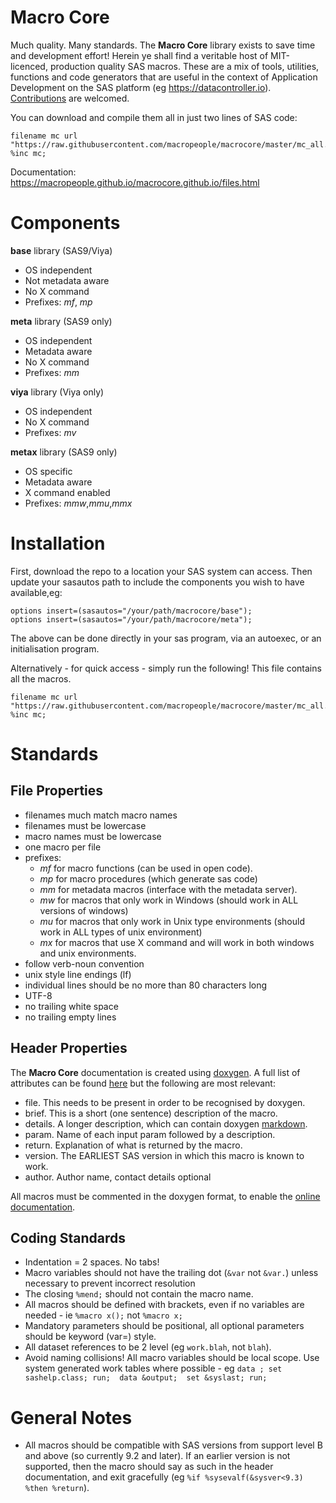 # Macro Core

Much quality.  Many standards.  The **Macro Core** library exists to save time and development effort!  Herein ye shall find a veritable host of MIT-licenced, production quality SAS macros.  These are a mix of tools, utilities, functions and code generators that are useful in the context of Application Development on the SAS platform (eg https://datacontroller.io).  [Contributions](https://github.com/macropeople/macrocore/blob/master/CONTRIBUTING.md) are welcomed.

You can download and compile them all in just two lines of SAS code:
```sas
filename mc url "https://raw.githubusercontent.com/macropeople/macrocore/master/mc_all.sas";
%inc mc;
```
Documentation:  https://macropeople.github.io/macrocore.github.io/files.html

# Components

**base** library (SAS9/Viya)
 * OS independent
 * Not metadata aware
 * No X command
 * Prefixes:  _mf_, _mp_

**meta** library (SAS9 only)
 * OS independent
 * Metadata aware
 * No X command
 * Prefixes: _mm_

**viya** library (Viya only)
 * OS independent
 * No X command
 * Prefixes: _mv_

**metax** library (SAS9 only)
 * OS specific
 * Metadata aware
 * X command enabled
 * Prefixes: _mmw_,_mmu_,_mmx_

# Installation
First, download the repo to a location your SAS system can access. Then update your sasautos path to include the components you wish to have available,eg:

```sas
options insert=(sasautos="/your/path/macrocore/base");
options insert=(sasautos="/your/path/macrocore/meta");
```

The above can be done directly in your sas program, via an autoexec, or an initialisation program.

Alternatively - for quick access - simply run the following!  This file contains all the macros.

```sas
filename mc url "https://raw.githubusercontent.com/macropeople/macrocore/master/mc_all.sas";
%inc mc;
```

# Standards

## File Properties
 - filenames much match macro names
 - filenames must be lowercase
 - macro names must be lowercase
 - one macro per file
 - prefixes:
   - _mf_ for macro functions (can be used in open code).
   - _mp_ for macro procedures (which generate sas code)
   - _mm_ for metadata macros (interface with the metadata server).
   - _mw_ for macros that only work in Windows (should work in ALL versions of windows)
   - _mu_ for macros that only work in Unix type environments (should work in ALL types of unix environment)
   - _mx_ for macros that use X command and will work in both windows and unix environments.
 - follow verb-noun convention
 - unix style line endings (lf)
 - individual lines should be no more than 80 characters long
 - UTF-8
 - no trailing white space
 - no trailing empty lines

## Header Properties
The **Macro Core** documentation is created using [doxygen](http://www.doxygen.nl).  A full list of attributes can be found [here](http://www.doxygen.nl/manual/commands.html) but the following are most relevant:

 - file.  This needs to be present in order to be recognised by doxygen.
 - brief. This is a short (one sentence) description of the macro.
 - details.  A longer description, which can contain doxygen [markdown](http://www.stack.nl/~dimitri/doxygen/manual/markdown.html).
 - param.  Name of each input param followed by a description.
 - return.  Explanation of what is returned by the macro.
 - version.  The EARLIEST SAS version in which this macro is known to work.
 - author.  Author name, contact details optional

All macros must be commented in the doxygen format, to enable the [online documentation](https://macropeople.github.io/macrocore.github.io/).

## Coding Standards

*  Indentation = 2 spaces.  No tabs!
*  Macro variables should not have the trailing dot (`&var` not `&var.`) unless necessary to prevent incorrect resolution
*  The closing `%mend;` should not contain the macro name.
*  All macros should be defined with brackets, even if no variables are needed - ie `%macro x();` not `%macro x;`
*  Mandatory parameters should be positional, all optional parameters should be keyword (var=) style.
*  All dataset references to be 2 level (eg `work.blah`, not `blah`).
*  Avoid naming collisions!  All macro variables should be local scope.  Use system generated work tables where possible - eg `data ; set sashelp.class; run;  data &output;  set &syslast; run;`

# General Notes

* All macros should be compatible with SAS versions from support level B and above (so currently 9.2 and later).  If an earlier version is not supported, then the macro should say as such in the header documentation, and exit gracefully (eg `%if %sysevalf(&sysver<9.3) %then %return`).
